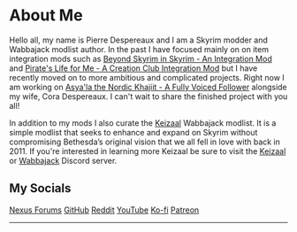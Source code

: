 # About Me

Hello all, my name is Pierre Despereaux and I am a Skyrim modder and Wabbajack modlist author. In the past I have focused mainly on on item integration mods such as [Beyond Skyrim in Skyrim - An Integration Mod](https://www.nexusmods.com/skyrimspecialedition/mods/31787) and [Pirate's Life for Me - A Creation Club Integration Mod](https://www.nexusmods.com/skyrimspecialedition/mods/35163) but I have recently moved on to more ambitious and complicated projects. Right now I am working on [Asya'la the Nordic Khajiit - A Fully Voiced Follower](https://www.youtube.com/watch?v=rbU1ubNYZbo) alongside my wife, Cora Despereaux. I can't wait to share the finished project with you all!

In addition to my mods I also curate the [Keizaal](https://pierredespereaux.github.io/Keizaal/) Wabbajack modlist. It is a simple modlist that seeks to enhance and expand on Skyrim without compromising Bethesda’s original vision that we all fell in love with back in 2011. If you're interested in learning more Keizaal be sure to visit the [Keizaal](https://discord.gg/eYZJFP8) or [Wabbajack](https://discord.com/invite/wabbajack) Discord server.

## My Socials
<!-- markdownlint-disable MD033 -->
<div class="socials">
<a class="buttons" href="https://forums.nexusmods.com/index.php?/user/61720101-pierredespereaux/">Nexus Forums</a>
<a class="buttons" href="https://github.com/PierreDespereaux">GitHub</a>
<a class="buttons" href="https://www.reddit.com/user/PDespereaux">Reddit</a>
<a class="buttons" href="https://www.youtube.com/channel/UCJrDizmqxqo-v9yhEvcU59Q">YouTube</a>
  <a class="buttons" href="https://ko-fi.com/pierredespereaux">Ko-fi</a>
<a class="buttons" href="https://www.patreon.com/user?u=16914107">Patreon</a>
</div>

<!-- markdownlint-enable MD033 -->

---
